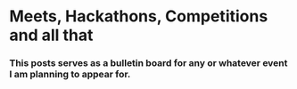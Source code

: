 # Meets, Hackathons, Competitions and all that

### This posts serves as a bulletin board for any or whatever event I am planning to appear for.
